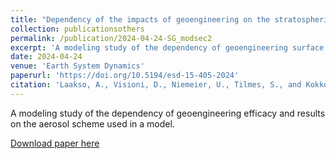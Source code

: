 ```yaml
---
title: "Dependency of the impacts of geoengineering on the stratospheric sulfur injection strategy – Part 2: How changes in the hydrological cycle depend on the injection rate and model used"
collection: publicationsothers
permalink: /publication/2024-04-24-SG_modsec2
excerpt: 'A modeling study of the dependency of geoengineering surface impacts on climate model and prescribed aerosol distribution'
date: 2024-04-24
venue: 'Earth System Dynamics'
paperurl: 'https://doi.org/10.5194/esd-15-405-2024'
citation: 'Laakso, A., Visioni, D., Niemeier, U., Tilmes, S., and Kokkola, H.: Dependency of the impacts of geoengineering on the stratospheric sulfur injection strategy – Part 2: How changes in the hydrological cycle depend on the injection rate and model used, Earth Syst. Dynam., 15, 405–427, https://doi.org/10.5194/esd-15-405-2024, 2024.'
---
```


A modeling study of the dependency of geoengineering efficacy and results on the aerosol scheme used in a model.

[Download paper here](https://doi.org/10.5194/esd-15-405-2024)

